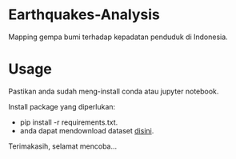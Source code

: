 # Earthquakes-Analysis
Mapping gempa bumi terhadap kepadatan penduduk di Indonesia.

# Usage
Pastikan anda sudah meng-install conda atau jupyter notebook.

Install package yang diperlukan:

- pip install -r requirements.txt.
- anda dapat mendownload dataset [disini](https://drive.google.com/file/d/1ABy2wASZLXLFxyGcjpAASyccHr68oBFs/view?usp=sharing).


Terimakasih, selamat mencoba...

